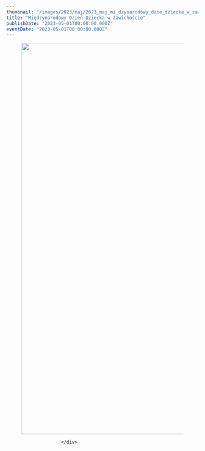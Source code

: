 ```yaml
---
thumbnail: "/images/2023/maj/2023_maj_mi_dzynarodowy_dzie_dziecka_w_zawicho_cie_2023_05_mi_dzynarodowy_dzie_dziecka_w_zawicho_cie_Dzien-Dziecka-724x1024.jpg"
title: "Międzynarodowy Dzień Dziecka w Zawichoście"
publishDate: "2023-05-01T00:00:00.000Z"
eventDate: "2023-05-01T00:00:00.000Z"
---
```


<div class="entry-content">
							
							
<figure class="wp-block-image size-large"><a href="http://mgok-zawichost.pl/wp-content/uploads/2023/05/Dzien-Dziecka.jpg"><img fetchpriority="high" decoding="async" width="724" height="1024" src="/images/2023/maj/2023_maj_mi_dzynarodowy_dzie_dziecka_w_zawicho_cie_2023_05_mi_dzynarodowy_dzie_dziecka_w_zawicho_cie_Dzien-Dziecka-724x1024.jpg" alt="" class="wp-image-9671" srcset="/images/2023/maj/2023_maj_mi_dzynarodowy_dzie_dziecka_w_zawicho_cie_2023_05_mi_dzynarodowy_dzie_dziecka_w_zawicho_cie_Dzien-Dziecka-724x1024.jpg 724w, /images/2023/maj/Dzien-Dziecka-212x300.jpg 212w, /images/2023/maj/Dzien-Dziecka-768x1086.jpg 768w, /images/2023/maj/Dzien-Dziecka-1086x1536.jpg 1086w, /images/2023/maj/Dzien-Dziecka.jpg 1414w" sizes="(max-width: 724px) 100vw, 724px"></a></figure>
						
						</div>

